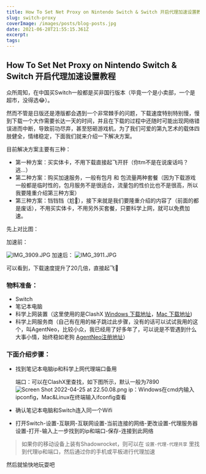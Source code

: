 ```yaml
---
title: How To Set Net Proxy on Nintendo Switch & Switch 开启代理加速设置教程
slug: switch-proxy
coverImage: /images/posts/blog-posts.jpg
date: 2021-06-28T21:55:15.361Z
excerpt:
tags:
---
```


## How To Set Net Proxy on Nintendo Switch & Switch 开启代理加速设置教程

众所周知，在中国买Switch一般都是买非国行版本（毕竟一个是小卖部，一个是超市，没得选😂）。

然而不管是日版还是港版都会遇到一个非常棘手的问题，下载速度特别特别慢，慢到下载一个大作需要长达一天的时间，并且在下载的过程中还随时可能出现网络错误进而中断，导致前功尽弃，甚至怒砸游戏机，为了我们可爱的第九艺术的载体四肢健全，情绪稳定，下面我们就来介绍一下解决方案。

目前解决方案主要有三种：

- 第一种方案：买实体卡，不用下载直接起飞开肝（你tm不是在说废话吗？逃...）
- 第二种方案：购买加速服务，一般有包月 和
  包流量两种套餐（因为下载游戏一般都是临时性的，包月服务不是很适合，流量包的性价比也不是很高，所以我要隆重介绍第三种方案）
- 第三种方案：铛铛铛（尬🤪），接下来就是我们要隆重介绍的内容了（前面的都是废话），不用买实体卡，不用另外买套餐，只要科学上网，就可以免费加速。

先上对比图：

加速前：

![IMG_3909.JPG](https://cdn.hashnode.com/res/hashnode/image/upload/v1650898882578/FT3OClfMx.JPG)
加速后：
![IMG_3911.JPG](https://cdn.hashnode.com/res/hashnode/image/upload/v1650899126802/dRAp0N5fn.JPG)

可以看到，下载速度提升了20几倍，直接起飞🛫️

### 物料准备：

- Switch
- 笔记本电脑
- 科学上网装置（这里使用的是ClashX
  [Windows 下载地址](https://github.com/Fndroid/clash_for_windows_pkg)，[Mac 下载地址](https://github.com/yichengchen/clashX/releases))
- 科学上网服务商（自己有在用的梯子跳过此步骤，没有的话可以试试我用的这个，叫AgentNeo，比较小众，我已经用了好多年了，可以说是不管遇到什么大事小情，始终稳如老狗
  [AgentNeo注册地址](https://agneo.co/?rc=9gmtay3q)）

### 下面介绍步骤：

- 找到笔记本电脑ip和科学上网代理端口备用

  端口：可以在ClashX里查找，如下图所示，默认一般为7890
  ![Screen Shot 2022-04-25 at 22.50.08.png](https://cdn.hashnode.com/res/hashnode/image/upload/v1650898449982/zRxRr7oQm.png)
  ip：Windows在cmd内输入ipconfig，Mac&Linux在终端输入ifconfig查看

- 确认笔记本电脑和Switch连入同一个Wifi
- 打开Switch-设置-互联网-互联网设置-当前连接的网络-更改设置-代理服务器设置-打开-输入上一步找到的ip和端口-保存-连接到此网络

> 如果你的移动设备上装有Shadowrocket，则可以在 `设置-代理-代理共享`
> 里找到代理ip和端口，然后通过你的手机或平板进行代理加速

然后就愉快地玩耍吧
